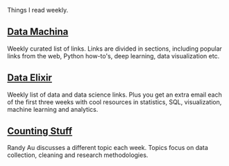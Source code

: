 Things I read weekly.


## [Data Machina](https://datamachina.substack.com)

Weekly curated list of links. Links are divided in sections, including popular links from the web, Python how-to's, deep learning, data visualization etc.

## [Data Elixir](https://dataelixir.com/)


Weekly list of data and data science links. Plus you get an extra email each of the first three weeks with cool resources in statistics, SQL, visualization, machine learning and analytics.

## [Counting Stuff](https://www.counting-stuff.com)

Randy Au discusses a different topic each week. Topics focus on data collection, cleaning and research methodologies.